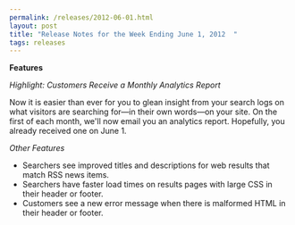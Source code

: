 ```yaml
---
permalink: /releases/2012-06-01.html
layout: post
title: "Release Notes for the Week Ending June 1, 2012  "
tags: releases 
---
```

<p><strong>Features</strong></p>
<p><em>Highlight: Customers Receive a Monthly Analytics Report</em></p>
<p>Now it is easier than ever for you to glean insight from your search logs on what visitors are searching for&#8212;in their own words&#8212;on your site. On the first of each month, we'll now email you an analytics report. Hopefully, you  already received one on June 1. </p>
<p><em>Other Features</em></p>
<ul><li>Searchers see improved titles and descriptions for web results that match RSS news items.</li>
<li>Searchers have faster load times on results pages with large CSS in their header or footer.</li>
<li>Customers see a new error message when there is malformed HTML in their header or footer.</li>
</ul>

